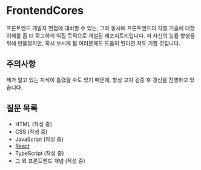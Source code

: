 # FrontendCores
프론트엔드 개발자 면접에 대비할 수 있는, 그와 동시에 프론트엔드의 각종 기술에 대한 이해를 좀 더 확고하게 익힐 목적으로 개설된 레포지토리입니다. 저 자신의 능률 향상을 위해 만들었지만, 혹시 보시게 될 여러분께도 도움이 된다면 저도 기쁠 것입니다.

## 주의사항
제가 알고 있는 지식이 틀렸을 수도 있기 때문에, 항상 교차 검증 후 갱신을 진행하고 있습니다.

## 질문 목록
- HTML (작성 중)
- CSS (작성 중)
- JavaScript (작성 중)
- [React](https://github.com/kuman514/FrontendCores/blob/main/react/readme.md)
- TypeScript (작성 중)
- 그 외 프론트엔드 개념 (작성 중)
